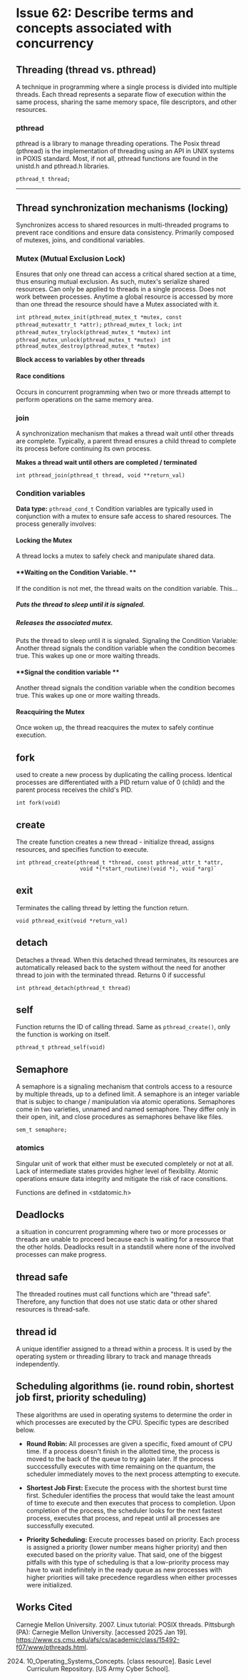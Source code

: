 # Issue 62: Describe terms and concepts associated with concurrency

## Threading (thread vs. pthread)
 A technique in programming where a single process is divided into multiple threads. 
 Each thread represents a separate flow of execution within the same process, sharing 
 the same memory space, file descriptors, and other resources.

### pthread
pthread is a library to manage threading operations. The Posix thread (pthread) is 
the implementation of threading using an API in UNIX systems in POXIS standard. Most, 
if not all, pthread functions are found in the unistd.h and pthread.h libraries.

`pthread_t thread;`

************************

## Thread synchronization mechanisms (locking) 
Synchronizes access to shared resources in multi-threaded programs to prevent race 
conditions and ensure data consistency. Primarily composed of mutexes, joins, and 
conditional variables.

### Mutex (Mutual Exclusion Lock)
Ensures that only one thread can access a critical shared section at a time, thus 
ensuring mutual exclusion. As such, mutex's serialize shared resources. Can only be 
applied to threads in a single process. Does not work between processes. Anytime a 
global resource is accessed by more than one thread the resource should have a Mutex 
associated with it.

`int pthread_mutex_init(pthread_mutex_t *mutex, const pthread_mutexattr_t *attr);`
`pthread_mutex_t lock;`
`int pthread_mutex_trylock(pthread_mutex_t *mutex)`
`int pthread_mutex_unlock(pthread_mutex_t *mutex) `
`int pthread_mutex_destroy(pthread_mutex_t *mutex)`

**Block access to variables by other threads** 

#### Race conditions
Occurs in concurrent programming when two or more threads attempt to perform
operations on the same memory area. 

### join
A synchronization mechanism that makes a thread wait until other threads are complete. 
Typically, a parent thread ensures a child thread to complete its process before 
continuing its own process.  

**Makes a thread wait until others are completed / terminated**

`int pthread_join(pthread_t thread, void **return_val)`

### Condition variables
**Data type:** `pthread_cond_t`
Condition variables are typically used in conjunction with a mutex to ensure safe 
access to shared resources. The process generally involves:

#### **Locking the Mutex**
A thread locks a mutex to safely check and manipulate shared data.

#### **Waiting on the Condition Variable. **
If the condition is not met, the thread waits on the condition variable. This...

##### Puts the thread to sleep until it is signaled. 

##### Releases the associated mutex.
Puts the thread to sleep until it is signaled.
Signaling the Condition Variable: Another thread signals the condition variable when 
the condition becomes true. This wakes up one or more waiting threads.

#### **Signal the condition variable **
Another thread signals the condition variable when the condition becomes true. This 
wakes up one or more waiting threads.

#### **Reacquiring the Mutex**
Once woken up, the thread reacquires the mutex to safely continue execution.

## fork
used to create a new process by duplicating the calling process. Identical processes 
are differentiated with a PID return value of 0 (child) and the parent process 
receives the child's PID. 

`int fork(void)`

## create
The create function creates a new thread - initialize thread, assigns resources, and 
specifies function to execute. 

```
int pthread_create(pthread_t *thread, const pthread_attr_t *attr, 
                    void *(*start_routine)(void *), void *arg)`
```                   

## exit
Terminates the calling thread by letting the function return.

`void pthread_exit(void *return_val)`

## detach
Detaches a thread. When this detached thread terminates, its resources are automatically 
released back to the system without the need for another thread to join with the 
terminated thread. Returns 0 if successful

`int pthread_detach(pthread_t thread)`

## self
Function returns the ID of calling thread. Same as `pthread_create()`, only the function 
is working on itself. 

`pthread_t pthread_self(void)`

## Semaphore
A semaphore is a signaling mechanism that controls access to a resource by multiple 
threads, up to a defined limit. A semaphore is an integer variable that is subjec to change / 
manipulation via atomic operations. Semaphores come in two varieties, unnamed and named 
semaphore. They differ only in their open, init, and close procedures as semaphores behave 
like files. 

`sem_t semaphore;` 

### atomics
Singular unit of work that either must be executed completely or not at all. Lack of 
intermediate states provides higher level of flexibility. Atomic operations 
ensure data integrity and mitigate the risk of race consitions.  

Functions are defined in <stdatomic.h>

## Deadlocks
a situation in concurrent programming where two or more processes or threads are unable to proceed because each is waiting for a resource that the other holds. Deadlocks result in a standstill where none of the involved processes can make progress.

## thread safe
The threaded routines must call functions which are "thread safe". Therefore, any function that does not use static data or other shared resources is thread-safe.

## thread id
A unique identifier assigned to a thread within a process. It is used by the operating system or threading library to track and manage threads independently.

## Scheduling algorithms (ie. round robin, shortest job first, priority scheduling)
These algorithms are used in operating systems to determine the order in which 
processes are executed by the CPU. Specific types are described below.

- **Round Robin:** All processes are given a specific, fixed amount of CPU time. If a 
process doesn't finish in the allotted time, the process is moved to the back of the queue to try again later. If the process succcessfully executes with time remaining on 
the quantum, the scheduler immediately moves to the next process attempting to execute.  

- **Shortest Job First:**  Execute the process with the shortest burst time first. Scheduler identifies the process that would take the least amount of time to execute and then executes that process to completion. Upon completion of the process, the scheduler looks for the next fastest process, executes that process, and repeat until all processes 
are successfully executed.

- **Priority Scheduling:** Execute processes based on priority. Each process is assigned a priority (lower number means higher priority) and then executed based on the priority value. That said, one of the biggest pitfalls with this type of scheduling is that a low-priority process may have to wait indefinitely in the ready queue as new processes with higher priorities will take precedence regardless when either processes were initialized.   

## Works Cited
Carnegie Mellon University. 2007. Linux tutorial: POSIX threads. Pittsburgh (PA): Carnegie Mellon University. [accessed 2025 Jan 19]. https://www.cs.cmu.edu/afs/cs/academic/class/15492-f07/www/pthreads.html.

2024. 10_Operating_Systems_Concepts. [class resource]. Basic Level Curriculum Repository. [US Army Cyber School]. 
